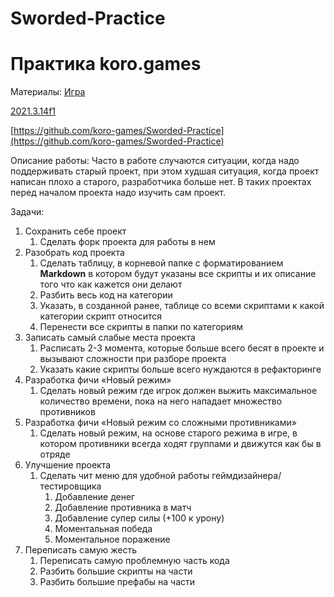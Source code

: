 # Sworded-Practice

# Практика koro.games

Материалы:
[Игра](https://play.google.com/store/apps/details?id=master.sworded.io)


[2021.3.14f1](https://unity.com/releases/editor/whats-new/2021.3.14#release-notes)

[https://github.com/koro-games/Sworded-Practice](https://github.com/koro-games/Sworded-Practice)

Описание работы: Часто в работе случаются ситуации, когда надо поддерживать старый проект, при этом худшая ситуация, когда проект написан плохо а старого, разработчика больше нет. В таких проектах перед началом проекта надо изучить сам проект.

Задачи:

1. Сохранить себе проект
    1. Сделать форк проекта для работы в нем
2. Разобрать код проекта
    1. Сделать таблицу, в корневой папке с форматированием ****Markdown**** в котором будут указаны все скрипты и их описание того что как кажется они делают
    2. Разбить весь код на категории 
    3. Указать, в созданной ранее, таблице со всеми скриптами к какой категории скрипт относится
    4. Перенести все скрипты в папки по категориям
3. Записать самый слабые места проекта
    1. Расписать 2-3 момента, которые больше всего бесят в проекте и вызывают сложности при разборе проекта
    2. Указать какие скрипты больше всего нуждаются в рефакторинге 
4. Разработка фичи «Новый режим»
    1. Сделать новый режим где игрок должен выжить максимальное количество времени, пока на него нападает множество противников
5. Разработка фичи «Новый режим со сложными противниками»
    1. Сделать новый режим, на основе старого режима в игре, в котором противники всегда ходят группами и движутся как бы в отряде
6. Улучшение проекта
    1. Сделать чит меню для удобной работы геймдизайнера/тестировщика
        1. Добавление денег
        2. Добавление противника в матч
        3. Добавление супер силы (+100 к урону)
        4. Моментальная победа
        5. Моментальное поражение
7. Переписать самую жесть
    1. Переписать самую проблемную часть кода
    2. Разбить большие скрипты на части
    3. Разбить большие префабы на части
